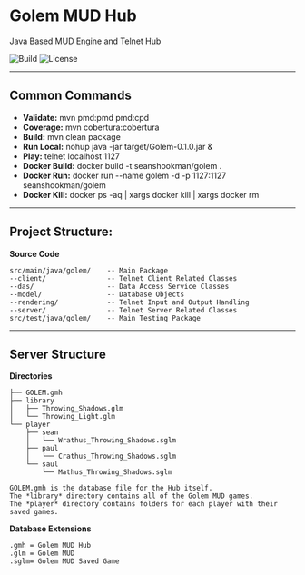 Golem MUD Hub
===
Java Based MUD Engine and Telnet Hub 

![Build](https://travis-ci.org/sshookman/ProjectRead.svg?branch=master) ![License](https://img.shields.io/badge/license-GPL%20v3-brightgreen.svg)

---

Common Commands
---

- **Validate:**       mvn pmd:pmd pmd:cpd
- **Coverage:**       mvn cobertura:cobertura
- **Build:**          mvn clean package
- **Run Local:**      nohup java -jar target/Golem-0.1.0.jar &
- **Play:**           telnet localhost 1127
- **Docker Build:**   docker build -t seanshookman/golem .
- **Docker Run:**     docker run --name golem -d -p 1127:1127 seanshookman/golem
- **Docker Kill:**    docker ps -aq | xargs docker kill | xargs docker rm

---

Project Structure:
---

**Source Code**
```
src/main/java/golem/	-- Main Package
--client/				-- Telnet Client Related Classes
--das/					-- Data Access Service Classes
--model/				-- Database Objects
--rendering/			-- Telnet Input and Output Handling
--server/				-- Telnet Server Related Classes
src/test/java/golem/	-- Main Testing Package
```

---

Server Structure
---

**Directories**
```
├── GOLEM.gmh
├── library
│   ├── Throwing_Shadows.glm
│   └── Throwing_Light.glm
└── player
    ├── sean
    │   └── Wrathus_Throwing_Shadows.sglm
    ├── paul
    │   └── Crathus_Throwing_Shadows.sglm
    └── saul
        └── Mathus_Throwing_Shadows.sglm

GOLEM.gmh is the database file for the Hub itself.
The *library* directory contains all of the Golem MUD games.
The *player* directory contains folders for each player with their saved games.
```

**Database Extensions**
```
.gmh = Golem MUD Hub
.glm = Golem MUD
.sglm= Golem MUD Saved Game
```
